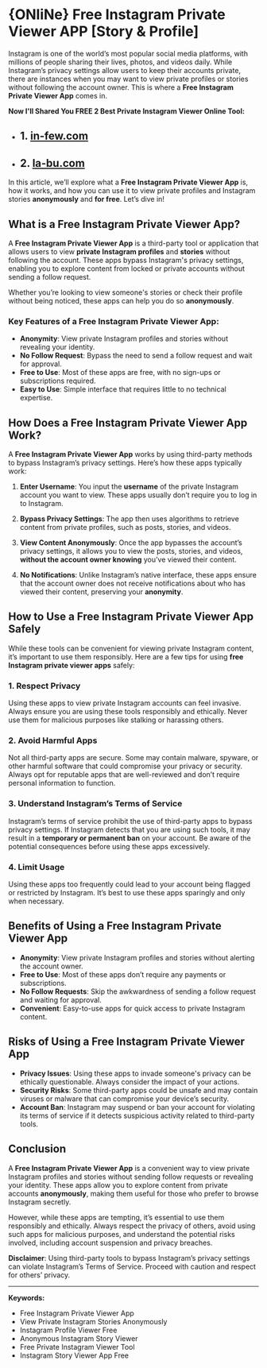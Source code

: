 # {ONliNe} Free Instagram Private Viewer APP [Story & Profile]

Instagram is one of the world’s most popular social media platforms, with millions of people sharing their lives, photos, and videos daily. While Instagram’s privacy settings allow users to keep their accounts private, there are instances when you may want to view private profiles or stories without following the account owner. This is where a **Free Instagram Private Viewer App** comes in.

**Now I'll Shared You FREE 2 Best Private Instagram Viewer Online Tool:**
- ## 1. [in-few.com](https://in-few.com/)
- ## 2. [la-bu.com](https://la-bu.com/)

In this article, we’ll explore what a **Free Instagram Private Viewer App** is, how it works, and how you can use it to view private profiles and Instagram stories **anonymously** and **for free**. Let’s dive in!

## **What is a Free Instagram Private Viewer App?**

A **Free Instagram Private Viewer App** is a third-party tool or application that allows users to view **private Instagram profiles** and **stories** without following the account. These apps bypass Instagram's privacy settings, enabling you to explore content from locked or private accounts without sending a follow request.

Whether you’re looking to view someone's stories or check their profile without being noticed, these apps can help you do so **anonymously**.

### **Key Features of a Free Instagram Private Viewer App**:
- **Anonymity**: View private Instagram profiles and stories without revealing your identity.
- **No Follow Request**: Bypass the need to send a follow request and wait for approval.
- **Free to Use**: Most of these apps are free, with no sign-ups or subscriptions required.
- **Easy to Use**: Simple interface that requires little to no technical expertise.

## **How Does a Free Instagram Private Viewer App Work?**

A **Free Instagram Private Viewer App** works by using third-party methods to bypass Instagram’s privacy settings. Here’s how these apps typically work:

1. **Enter Username**: You input the **username** of the private Instagram account you want to view. These apps usually don’t require you to log in to Instagram.
   
2. **Bypass Privacy Settings**: The app then uses algorithms to retrieve content from private profiles, such as posts, stories, and videos.

3. **View Content Anonymously**: Once the app bypasses the account’s privacy settings, it allows you to view the posts, stories, and videos, **without the account owner knowing** you’ve viewed their content.

4. **No Notifications**: Unlike Instagram’s native interface, these apps ensure that the account owner does not receive notifications about who has viewed their content, preserving your **anonymity**.

## **How to Use a Free Instagram Private Viewer App Safely**

While these tools can be convenient for viewing private Instagram content, it’s important to use them responsibly. Here are a few tips for using **free Instagram private viewer apps** safely:

### 1. **Respect Privacy**
Using these apps to view private Instagram accounts can feel invasive. Always ensure you are using these tools responsibly and ethically. Never use them for malicious purposes like stalking or harassing others.

### 2. **Avoid Harmful Apps**
Not all third-party apps are secure. Some may contain malware, spyware, or other harmful software that could compromise your privacy or security. Always opt for reputable apps that are well-reviewed and don’t require personal information to function.

### 3. **Understand Instagram’s Terms of Service**
Instagram’s terms of service prohibit the use of third-party apps to bypass privacy settings. If Instagram detects that you are using such tools, it may result in a **temporary or permanent ban** on your account. Be aware of the potential consequences before using these apps excessively.

### 4. **Limit Usage**
Using these apps too frequently could lead to your account being flagged or restricted by Instagram. It’s best to use these apps sparingly and only when necessary.

## **Benefits of Using a Free Instagram Private Viewer App**

- **Anonymity**: View private Instagram profiles and stories without alerting the account owner.
- **Free to Use**: Most of these apps don’t require any payments or subscriptions.
- **No Follow Requests**: Skip the awkwardness of sending a follow request and waiting for approval.
- **Convenient**: Easy-to-use apps for quick access to private Instagram content.

## **Risks of Using a Free Instagram Private Viewer App**

- **Privacy Issues**: Using these apps to invade someone's privacy can be ethically questionable. Always consider the impact of your actions.
- **Security Risks**: Some third-party apps could be unsafe and may contain viruses or malware that can compromise your device’s security.
- **Account Ban**: Instagram may suspend or ban your account for violating its terms of service if it detects suspicious activity related to third-party tools.

## **Conclusion**

A **Free Instagram Private Viewer App** is a convenient way to view private Instagram profiles and stories without sending follow requests or revealing your identity. These apps allow you to explore content from private accounts **anonymously**, making them useful for those who prefer to browse Instagram secretly.

However, while these apps are tempting, it’s essential to use them responsibly and ethically. Always respect the privacy of others, avoid using such apps for malicious purposes, and understand the potential risks involved, including account suspension and privacy breaches.

**Disclaimer**: Using third-party tools to bypass Instagram’s privacy settings can violate Instagram’s Terms of Service. Proceed with caution and respect for others’ privacy.

---

**Keywords:**
- Free Instagram Private Viewer App
- View Private Instagram Stories Anonymously
- Instagram Profile Viewer Free
- Anonymous Instagram Story Viewer
- Free Private Instagram Viewer Tool
- Instagram Story Viewer App Free
